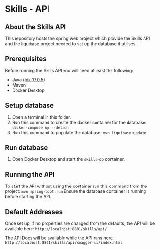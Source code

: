 # Skills - API

## About the Skills API

This repository hosts the spring web project which provide the Skills API and the liquibase project needed to set up the
database it utilises.

## Prerequisites

Before running the Skills API you will need at least the following:

* Java ([jdk-17.0.5](https://download.oracle.com/java/17/archive/jdk-17.0.5_windows-x64_bin.zip))
* Maven
* Docker Desktop

## Setup database

1. Open a terminal in this folder.
2. Run this command to create the docker container for the database: `docker-compose up --detach`
2. Run this command to populate the database: `mvn liquibase:update`

## Run database

1. Open Docker Desktop and start the `skills-db` container.

## Running the API

To start the API without using the container run this command from the project: `mvn spring-boot:run`
Ensure the database container is running before starting the API.

## Default Addresses

Once set up, if no properties are changed from the defaults, the API will be available
here: `http://localhost:8801/skills/api/`

The API Docs will be available while the API runs here: `http://localhost:8801/skills/api/swagger-ui/index.html`